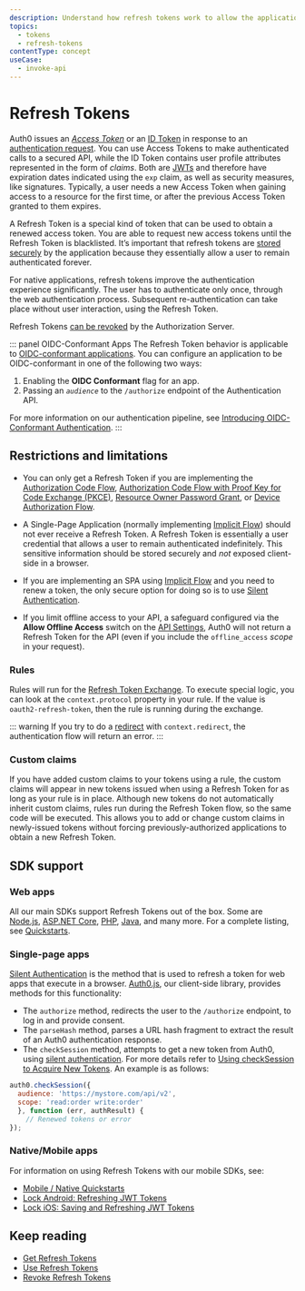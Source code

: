 ```yaml
---
description: Understand how refresh tokens work to allow the application to ask Auth0 to issue a new Access Token or ID Token without having to re-authenticate the user.
topics:
  - tokens
  - refresh-tokens
contentType: concept
useCase:
  - invoke-api
---
```

# Refresh Tokens

Auth0 issues an <dfn data-key="access-token">[Access Token](/tokens/concepts/access-tokens)</dfn> or an [ID Token](/tokens/concepts/id-tokens) in response to an [authentication request](/api-auth). You can use Access Tokens to make authenticated calls to a secured API, while the ID Token contains user profile attributes represented in the form of *claims*. Both are [JWTs](/tokens/concepts/jwts) and therefore have expiration dates indicated using the `exp` claim, as well as security measures, like signatures. Typically, a user needs a new Access Token when gaining access to a resource for the first time, or after the previous Access Token granted to them expires.

A Refresh Token is a special kind of token that can be used to obtain a renewed access token. You are able to request new access tokens until the Refresh Token is blacklisted. It’s important that refresh tokens are [stored securely](/security/store-tokens) by the application because they essentially allow a user to remain authenticated forever.

For native applications, refresh tokens improve the authentication experience significantly. The user has to authenticate only once, through the web authentication process. Subsequent re-authentication can take place without user interaction, using the Refresh Token.

Refresh Tokens [can be revoked](/tokens/guides/revoke-refresh-tokens) by the Authorization Server.

::: panel OIDC-Conformant Apps
The Refresh Token behavior is applicable to [OIDC-conformant applications](/api-auth/tutorials/adoption/oidc-conformant). You can configure an application to be OIDC-conformant in one of the following two ways:

1. Enabling the **OIDC Conformant** flag for an app.
2. Passing an <dfn data-key="audience">`audience`</dfn> to the `/authorize` endpoint of the Authentication API.

For more information on our authentication pipeline, see [Introducing OIDC-Conformant Authentication](/api-auth/intro).
:::

## Restrictions and limitations

* You can only get a Refresh Token if you are implementing the [Authorization Code Flow](/flows/concepts/auth-code), [Authorization Code Flow with Proof Key for Code Exchange (PKCE)](/flows/concepts/auth-code-pkce), [Resource Owner Password Grant](/api-auth/grant/password), or [Device Authorization Flow](/flows/concepts/device-auth).

* A Single-Page Application (normally implementing [Implicit Flow](/flows/concepts/implicit)) should not ever receive a Refresh Token. A Refresh Token is essentially a user credential that allows a user to remain authenticated indefinitely. This sensitive information should be stored securely and *not* exposed client-side in a browser.

* If you are implementing an SPA using [Implicit Flow](/flows/concepts/implicit) and you need to renew a token, the only secure option for doing so is to use [Silent Authentication](/api-auth/tutorials/silent-authentication).

* If you limit offline access to your API, a safeguard configured via the **Allow Offline Access** switch on the [API Settings](${manage_url}/#/apis), Auth0 will not return a Refresh Token for the API (even if you include the `offline_access` <dfn data-key="scope">scope</dfn> in your request).

### Rules

Rules will run for the [Refresh Token Exchange](/tokens/guides/use-refresh-tokens). To execute special logic, you can look at the `context.protocol` property in your rule. If the value is `oauth2-refresh-token`, then the rule is running during the exchange.

::: warning
If you try to do a <a href="/rules/redirect">redirect</a> with <code>context.redirect</code>, the authentication flow will return an error.
:::

### Custom claims

If you have added custom claims to your tokens using a rule, the custom claims will appear in new tokens issued when using a Refresh Token for as long as your rule is in place. Although new tokens do not automatically inherit custom claims, rules run during the Refresh Token flow, so the same code will be executed. This allows you to add or change custom claims in newly-issued tokens without forcing previously-authorized applications to obtain a new Refresh Token.

## SDK support

### Web apps

All our main SDKs support Refresh Tokens out of the box. Some are [Node.js](/quickstart/webapp/nodejs), [ASP.NET Core](/quickstart/webapp/aspnet-core), [PHP](/quickstart/webapp/php), [Java](/dev-centers/java), and many more. For a complete listing, see [Quickstarts](/quickstart/webapp).

### Single-page apps

[Silent Authentication](/api-auth/tutorials/silent-authentication) is the method that is used to refresh a token for web apps that execute in a browser. [Auth0.js](/libraries/auth0js), our client-side library, provides methods for this functionality:

- The `authorize` method, redirects the user to the `/authorize` endpoint, to log in and provide consent.
- The `parseHash` method, parses a URL hash fragment to extract the result of an Auth0 authentication response.
- The `checkSession` method, attempts to get a new token from Auth0, using [silent authentication](/api-auth/tutorials/silent-authentication). For more details refer to [Using checkSession to Acquire New Tokens](/libraries/auth0js#using-checksession-to-acquire-new-tokens). An example is as follows:

```js
auth0.checkSession({
  audience: 'https://mystore.com/api/v2',
  scope: 'read:order write:order'
  }, function (err, authResult) {
    // Renewed tokens or error
});
```

### Native/Mobile apps

For information on using Refresh Tokens with our mobile SDKs, see:

* [Mobile / Native Quickstarts](/quickstart/native)
* [Lock Android: Refreshing JWT Tokens](/libraries/lock-android/refresh-jwt-tokens)
* [Lock iOS: Saving and Refreshing JWT Tokens](/libraries/lock-ios/v2)

## Keep reading

* [Get Refresh Tokens](/tokens/guides/get-refresh-tokens)
* [Use Refresh Tokens](/tokens/guides/use-refresh-tokens)
* [Revoke Refresh Tokens](/tokens/guides/revoke-refresh-tokens)
